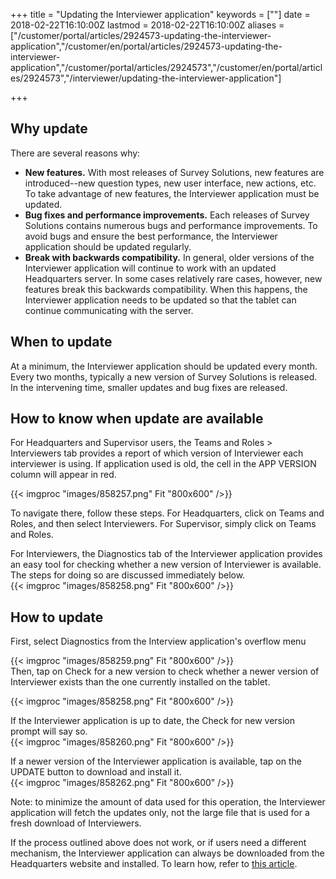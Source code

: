 ﻿+++
title = "Updating the Interviewer application"
keywords = [""]
date = 2018-02-22T16:10:00Z
lastmod = 2018-02-22T16:10:00Z
aliases = ["/customer/portal/articles/2924573-updating-the-interviewer-application","/customer/en/portal/articles/2924573-updating-the-interviewer-application","/customer/portal/articles/2924573","/customer/en/portal/articles/2924573","/interviewer/updating-the-interviewer-application"]

+++

Why update
----------

There are several reasons why:

-   **New features.** With most releases of Survey Solutions, new
    features are introduced--new question types, new user interface, new
    actions, etc. To take advantage of new features, the Interviewer
    application must be updated.
-   **Bug fixes and performance improvements.** Each releases of Survey
    Solutions contains numerous bugs and performance improvements. To
    avoid bugs and ensure the best performance, the Interviewer
    application should be updated regularly.
-   **Break with backwards compatibility.** In general, older versions
    of the Interviewer application will continue to work with an updated
    Headquarters server. In some cases relatively rare cases, however,
    new features break this backwards compatibility. When this happens,
    the Interviewer application needs to be updated so that the tablet
    can continue communicating with the server.

When to update
--------------

At a minimum, the Interviewer application should be updated every month.
Every two months, typically a new version of Survey Solutions is
released. In the intervening time, smaller updates and bug fixes are
released.

How to know when update are available
-------------------------------------

For Headquarters and Supervisor users, the Teams and Roles &gt;
Interviewers tab provides a report of which version of Interviewer each
interviewer is using. If application used is old, the cell in the APP
VERSION column will appear in red.  
  
{{< imgproc "images/858257.png" Fit "800x600" />}}  
  
To navigate there, follow these steps. For Headquarters, click on Teams
and Roles, and then select Interviewers. For Supervisor, simply click on
Teams and Roles.  
  
For Interviewers, the Diagnostics tab of the Interviewer application
provides an easy tool for checking whether a new version of Interviewer
is available. The steps for doing so are discussed immediately below.  
{{< imgproc "images/858258.png" Fit "800x600" />}}

How to update
-------------

First, select Diagnostics from the Interview application's overflow
menu  
  
{{< imgproc "images/858259.png" Fit "800x600" />}}  
Then, tap on Check for a new version to check whether a newer version of
Interviewer exists than the one currently installed on the tablet.  
  
{{< imgproc "images/858258.png" Fit "800x600" />}}  
  
If the Interviewer application is up to date, the Check for new version
prompt will say so.  
{{< imgproc "images/858260.png" Fit "800x600" />}}  
  
If a newer version of the Interviewer application is available, tap on
the UPDATE button to download and install it.  
{{< imgproc "images/858262.png" Fit "800x600" />}}  
  
Note: to minimize the amount of data used for this operation, the
Interviewer application will fetch the updates only, not the large file
that is used for a fresh download of Interviewers.  
  
If the process outlined above does not work, or if users need a
different mechanism, the Interviewer application can always be
downloaded from the Headquarters website and installed. To learn how,
refer to [this article](/getting-started/download-and-install-the-interviewer-application).
